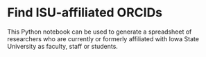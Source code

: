 # Find ISU-affiliated ORCIDs

This Python notebook can be used to generate a spreadsheet of researchers who
are currently or formerly affiliated with Iowa State University as faculty,
staff or students. 
